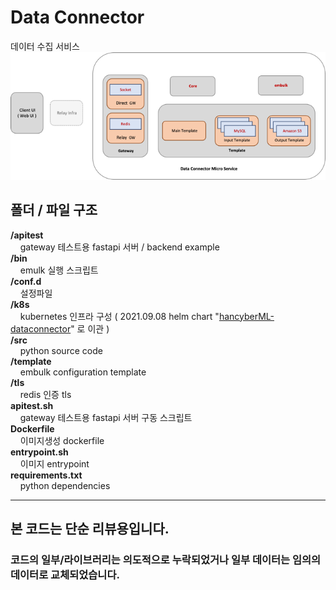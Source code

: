 # Data Connector
  
데이터 수집 서비스  
![img.png](img.png)

## 폴더 / 파일 구조
  
**/apitest**  
&nbsp; &nbsp; 
gateway 테스트용 fastapi 서버 / backend example  
**/bin**  
&nbsp; &nbsp; 
emulk 실행 스크립트  
**/conf.d**  
&nbsp; &nbsp;
설정파일  
**/k8s**  
&nbsp; &nbsp;
kubernetes 인프라 구성 
( 2021.09.08 helm chart "[hancyberML-dataconnector](http://xxx.xxx.xxx.xxx:9000/hancyber-repo/helm-chart#hancyberML-dataconnector)" 로 이관 )  
**/src**  
&nbsp; &nbsp;
python source code  
**/template**  
&nbsp; &nbsp;
embulk configuration template  
**/tls**  
&nbsp; &nbsp;
redis 인증 tls  
**apitest.sh**  
&nbsp; &nbsp;
gateway 테스트용 fastapi 서버 구동 스크립트  
**Dockerfile**  
&nbsp; &nbsp;
이미지생성 dockerfile  
**entrypoint.sh**  
&nbsp; &nbsp;
이미지 entrypoint  
**requirements.txt**  
&nbsp; &nbsp;
python dependencies  

---
## **본 코드는 단순 리뷰용입니다.**    
### 코드의 일부/라이브러리는 의도적으로 누락되었거나 일부 데이터는 임의의 데이터로 교체되었습니다.